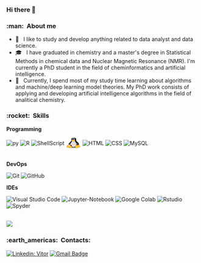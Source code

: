 ### Hi there 👋

<!--
**vitor-mendes-iq/vitor-mendes-iq** is a ✨ _special_ ✨ repository because its `README.md` (this file) appears on your GitHub profile.

Here are some ideas to get you started:

- 🔭 I’m currently working on ...
- 🌱 I’m currently learning ...
- 👯 I’m looking to collaborate on ...
- 🤔 I’m looking for help with ...
- 💬 Ask me about ...
- 📫 How to reach me: ...
- 😄 Pronouns: ...
- ⚡ Fun fact: ...
-->

<h3> :man: &nbsp;About me</h3>

- 🤔 &nbsp; I like to study and develop anything related to data analyst and data science.
- 🎓 &nbsp; I have graduated in chemistry and a master's degree in Statistical Methods in chemical data and Nuclear Magnetic Resonance (NMR). I'm currently a PhD student in the field of cheminformatics and artificial intelligence.
- 🌱 &nbsp; Currently, I spend most of my study time learning about algorithms and machine/deep learning model theories. My PhD work consists of applying and developing artificial intelligence algorithms in the field of analitical chemistry.

<h3> :rocket: &nbsp;Skills </h3>

**Programming**
<div style="display: inline_block">
  <img align="center" alt="py" height="30" width="40" src="https://raw.githubusercontent.com/gilbarbara/logos/master/logos/python.svg">
  <img align="center" alt="R" height="30" width="40" src="https://raw.githubusercontent.com/gilbarbara/logos/master/logos/r-lang.svg">
  <img align="center" alt="ShellScript" height="30" width="40" src="https://raw.githubusercontent.com/gilbarbara/logos/master/logos/bash-icon.svg">
  <img align="center" alt="Jeff-Linux" height="30" width="40" src="https://raw.githubusercontent.com/gilbarbara/logos/master/logos/linux-tux.svg">
  <img align="center" alt="HTML" height="30" width="40" src="https://raw.githubusercontent.com/gilbarbara/logos/master/logos/html-5.svg">
  <img align="center" alt="CSS" height="30" width="40" src="https://raw.githubusercontent.com/gilbarbara/logos/master/logos/css-3.svg">
  <img align="center" alt="MySQL" height="30" width="40" src="https://raw.githubusercontent.com/gilbarbara/logos/master/logos/mysql.svg">
</div><br>

  
**DevOps**

  ![Git](https://img.shields.io/badge/-Git-333333?style=flat&logo=git)
  ![GitHub](https://img.shields.io/badge/-GitHub-333333?style=flat&logo=github)

**IDEs**

  ![Visual Studio Code](https://img.shields.io/badge/-Visual%20Studio%20Code-333333?style=flat&logo=visual-studio-code&logoColor=007ACC)
  ![Jupyter-Notebook](https://img.shields.io/badge/-Jupyter-333333?style=flat&logo=jupyter&logoColor=orange)
  ![Google Colab](https://img.shields.io/badge/-GoogleColab-333333?style=flat&logo=googlecolab&logoColor=orange)
  ![Rstudio](https://img.shields.io/badge/-Rstudio-333333?style=flat&logo=rstudio&logoColor=blue)
  ![Spyder](https://img.shields.io/badge/-Spyder-333333?style=flat&logo=Spyder%20IDE&logoColor=red)

<br/>

<a href="https://github.com/vitor-mendes-iq">
 
  <img height="180em" src="https://github-readme-stats.vercel.app/api/top-langs/?username=vitor-mendes-iq&layout=compact&langs_count=7&theme=dracula" />
</a>

<br/>

<h3> :earth_americas: &nbsp;Contacts: </h3> 

[![Linkedin: Vitor](https://img.shields.io/badge/-Vitor-blue?style=flat-square&logo=Linkedin&logoColor=white&link=LINK-DO-SEU-LINKEDIN)](https://www.linkedin.com/in/vitor-mendes-de-oliveira-50a100143/)
[![Gmail Badge](https://img.shields.io/badge/-vitor.mendes.ag@gmail.com-006bed?style=flat-square&logo=Gmail&logoColor=white&link=mailto:SEU-EMAIL)](mailto:vitor.mendes.ag@gmail.com)



